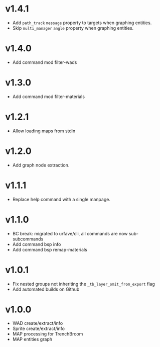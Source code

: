 # v1.4.1
- Add `path_track` `message` property to targets when graphing entities.
- Skip `multi_manager` `angle` property when graphing entities.

# v1.4.0
- Add command mod filter-wads

# v1.3.0
- Add command mod filter-materials

# v1.2.1
- Allow loading maps from stdin

# v1.2.0
- Add graph node extraction.

# v1.1.1
- Replace help command with a single manpage.

# v1.1.0
- BC break: migrated to urfave/cli, all commands are now sub-subcommands
- Add command bsp info
- Add command bsp remap-materials

# v1.0.1
- Fix nested groups not inheriting the `_tb_layer_omit_from_export` flag
- Add automated builds on Github

# v1.0.0
- WAD create/extract/info
- Sprite create/extract/info
- MAP processing for TrenchBroom
- MAP entities graph
